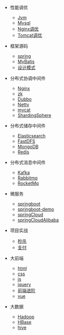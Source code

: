 <!-- 导航栏 -->
<!-- * java架构师 -->
* 性能调优
    * [Jvm]()
    * [Mysql]()
    * [Nginx调优]()
    * [Tomcat调优]()
* 框架源码
    * [spring]()
    * [MyBatis]()
    * [设计模式]()
* 分布式协调中间件
    * [Nginx](./001-nginx/001-java架构师直通车-nginx)
    * [zk]()
    * [Dubbo]()
    * [Netty]()
    * [mycat]()
    * [ShardingSphere]()
* 分布式储存中间件
    * [Elasticsearch]()
    * [FastDFS]()
    * [MongoDB]()
    * [Redis]()
* 分布式消息中间件
    * [Kafka]()
    * [Rabbitmq]()
    * [RocketMq]()
* 微服务
    * [springboot]()
    * [springboot-demo]()
    * [springCloud]()
    * [springCloudAlibaba]()
* 项目实战
    * [秒杀]()
    * [支付]()

* 大前端
    * [html](./001-nginx/001-java架构师直通车-nginx)
    * [css](./001-nginx/001-java架构师直通车-nginx)
    * [js](./001-nginx/001-java架构师直通车-nginx)
    * [jquery](./001-nginx/001-java架构师直通车-nginx)
    * [前端进阶](./001-nginx/001-java架构师直通车-nginx)
    * [vue](./001-nginx/001-java架构师直通车-nginx)

* 大数据
    * [Hadoop](./001-nginx/001-java架构师直通车-nginx)
    * [HBase](./001-nginx/001-java架构师直通车-nginx)
    * [hive](./001-nginx/001-java架构师直通车-nginx)
